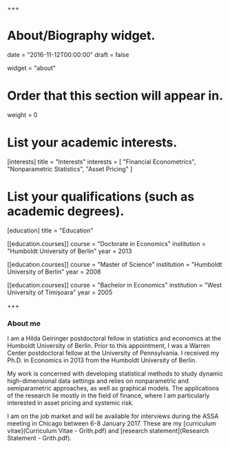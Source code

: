 +++
# About/Biography widget.

date = "2016-11-12T00:00:00"
draft = false

widget = "about"

# Order that this section will appear in.
weight = 0

# List your academic interests.
[interests]
  title = "Interests"
  interests = [
    "Financial Econometrics",
    "Nonparametric Statistics",
    "Asset Pricing"
  ]

# List your qualifications (such as academic degrees).
[education]
  title = "Education"

[[education.courses]]
  course = "Doctorate in Economics"
  institution = "Humboldt University of Berlin"
  year = 2013

[[education.courses]]
  course = "Master of Science"
  institution = "Humboldt University of Berlin"
  year = 2008

[[education.courses]]
  course = "Bachelor in Economics"
  institution = "West University of Timișoara"
  year = 2005

+++

### About me

I am a Hilda Geiringer postdoctoral fellow in statistics and economics at the Humboldt University of Berlin. Prior to this appointment, I was a Warren Center postdoctoral fellow at the University of Pennsylvania. I received my Ph.D. in Economics in 2013 from the Humboldt University of Berlin.

My work is concerned with developing statistical methods to study dynamic high-dimensional data settings and relies on nonparametric and semiparametric approaches, as well as graphical models. The applications of the research lie mostly in the field of finance, where I am particularly interested in asset pricing and systemic risk.

I am on the job market and will be available for interviews during the ASSA meeting in Chicago between 6-8 January 2017. These are my [curriculum vitae](Curriculum Vitae - Grith.pdf) and [research statement](Research Statement - Grith.pdf).
